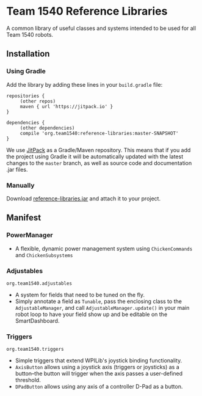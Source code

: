 # Team 1540 Reference Libraries

A common library of useful classes and systems intended to be used for all Team 1540 robots.

## Installation

### Using Gradle
Add the library by adding these lines in your `build.gradle` file:

```Gradle
repositories {
     (other repos)
     maven { url 'https://jitpack.io' }
}

dependencies {
     (other dependencies)
     compile 'org.team1540:reference-libraries:master-SNAPSHOT'
}
```

We use [JitPack](https://jitpack.io) as a Gradle/Maven repository. This means that if you add the project using Gradle it will be automatically updated with the latest changes to the `master` branch, as well as source code and documentation .jar files. 

### Manually
Download [reference-libraries.jar](build/libs/reference-libraries.jar) and attach it to your project.

## Manifest

### PowerManager
- A flexible, dynamic power management system using `ChickenCommands` and `ChickenSubsystems`

### Adjustables 
`org.team1540.adjustables`
- A system for fields that need to be tuned on the fly.
- Simply annotate a field as `Tunable`, pass the enclosing class to the `AdjustableManager`, and call `AdjustableManager.update()` in your main robot loop to have your field show up and be editable on the SmartDashboard.

### Triggers
`org.team1540.triggers`
- Simple triggers that extend WPILib's joystick binding functionality. 
- `AxisButton` allows using a joystick axis (triggers or joysticks) as a button–the button will trigger when the axis passes a user-defined threshold.
- `DPadButton` allows using any axis of a controller D-Pad as a button.
